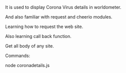 

It is used to display Corona Virus details in
worldometer. 

And also familiar with request and cheerio modules.

Learning how to request the web site.

Also learning call back function.

Get all body of any site.

Commands:

node coronadetails.js
